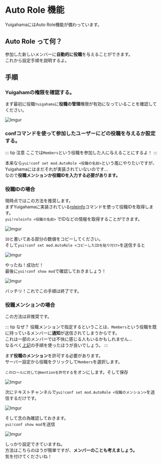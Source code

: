 # Auto Role 機能

YuigahamaにはAuto Role機能が備わっています。

## Auto Role って何？

参加した新しいメンバーに**自動的に役職**を与えることができます。  
これから設定手順を説明するよ。

## 手順

### Yuigahamの権限を確認する。

まず最初に役職`Yuigahama`に**役職の管理**権限が有効になっていることを確認してください。

![Imgur](https://i.imgur.com/hQbtH2Q.png)

### confコマンドを使って参加したユーザーにどの役職を与えるか設定する。

::: tip 注意
ここでは`Members`という役職を参加した人に与えることにするよ！
:::

本来なら`yui!conf set mod.AutoRole <役職の名前>`という風にやりたいですが、Yuigahamaにはまだそれが実装されていないのです...  
なので**役職メンションか役職IDを入力する必要があります。**

### 役職IDの場合

現時点ではこの方法を推奨します。  
まずYuigahamaに実装されている[roleinfo](../commands/roleinfo.html)コマンドを使って役職IDを取得します。  
`yui!roleinfo <役職の名前>` でIDなどの情報を取得することができます。

![Imgur](https://i.imgur.com/4KfLHbS.png)

`ID`と書いてある部分の数値をコピーしてください。  
そして`yui!conf set mod.AutoRole <コピーしたIDを貼り付け>`を送信すると

![Imgur](https://i.imgur.com/vpa7cT0.png)

やったね！成功だ！  
最後に`yui!conf show mod`で確認しておきましょう！

![Imgur](https://i.imgur.com/pmfNziN.png)

バッチリ！これでこの手順は終了です。

### 役職メンションの場合

この方法は非推奨です。

::: tip なぜ？
役職メンションで指定するということは、`Members`という役職を既に持っているメンバーに**通知**が送信されてしまうからです。  
これは一部のメンバーでは不快に感じる人もいるかもしれません...  
なるべく[上記](#役職idの場合)の手順を使ったほうが良いでしょう。
:::

まず**役職のメンション**を許可する必要があります。  
サーバー設定から役職をクリックして`Members`を選択します。

`このロールに対して@mentionを許可する`をオンにします。そして保存

![Imgur](https://i.imgur.com/x03DtfI.png)

次にテキストチャンネルで`yui!conf set mod.AutoRole <役職のメンション>`を送信するだけです。

![Imgur](https://i.imgur.com/mAdp48H.png)

そして念の為確認しておきます。  
`yui!conf show mod`を送信

![Imgur](https://i.imgur.com/T6FKcYt.png)

しっかり設定できていますね。  
方法はこちらのほうが簡単ですが、**メンバーのことも考えましょう。**  
気を付けてくださいね！
